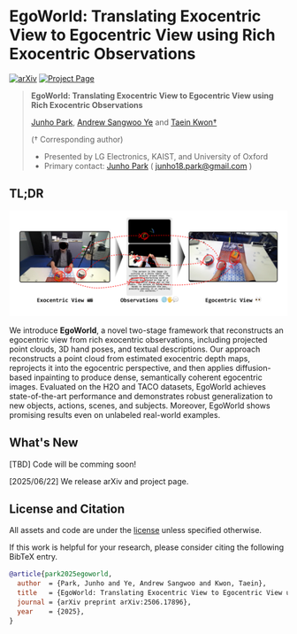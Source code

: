 # EgoWorld: Translating Exocentric View to Egocentric View using Rich Exocentric Observations
[![arXiv](https://img.shields.io/badge/arXiv-2506.17896-b31b1b.svg)](https://arxiv.org/abs/2506.17896)
[![Project Page](https://img.shields.io/badge/Project-Page-Green)](https://redorangeyellowy.github.io/EgoWorld/)

> **EgoWorld: Translating Exocentric View to Egocentric View using Rich Exocentric Observations**
>
> [Junho Park](https://redorangeyellowy.github.io/), [Andrew Sangwoo Ye](https://www.linkedin.com/in/andrew-sangwoo-ye-97a175199/) and [Taein Kwon†](https://taeinkwon.com/)
> 
> († Corresponding author)
>
> - Presented by LG Electronics, KAIST, and University of Oxford
> - Primary contact: [Junho Park](https://redorangeyellowy.github.io/) ( junho18.park@gmail.com ) 

## TL;DR

![teaser](./teaser.png)

We introduce **EgoWorld**, a novel two-stage framework that reconstructs an egocentric view from rich exocentric observations, including projected point clouds, 3D hand poses, and textual descriptions. Our approach reconstructs a point cloud from estimated exocentric depth maps, reprojects it into the egocentric perspective, and then applies diffusion-based inpainting to produce dense, semantically coherent egocentric images. Evaluated on the H2O and TACO datasets, EgoWorld achieves state-of-the-art performance and demonstrates robust generalization to new objects, actions, scenes, and subjects. Moreover, EgoWorld shows promising results even on unlabeled real-world examples.

## What's New<a name="news"></a>

[TBD] Code will be comming soon!

[2025/06/22] We release arXiv and project page.

## License and Citation <a name="license-and-citation"></a>

All assets and code are under the [license](./LICENSE) unless specified otherwise.

If this work is helpful for your research, please consider citing the following BibTeX entry.

``` bibtex
@article{park2025egoworld,
  author  = {Park, Junho and Ye, Andrew Sangwoo and Kwon, Taein},
  title   = {EgoWorld: Translating Exocentric View to Egocentric View using Rich Exocentric Observations},
  journal = {arXiv preprint arXiv:2506.17896},
  year    = {2025},
}
```
